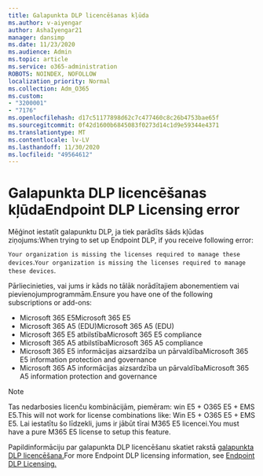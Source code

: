 ```yaml
---
title: Galapunkta DLP licencēšanas kļūda
ms.author: v-aiyengar
author: AshaIyengar21
manager: dansimp
ms.date: 11/23/2020
ms.audience: Admin
ms.topic: article
ms.service: o365-administration
ROBOTS: NOINDEX, NOFOLLOW
localization_priority: Normal
ms.collection: Adm_O365
ms.custom:
- "3200001"
- "7176"
ms.openlocfilehash: d17c51177898d62c7c477460c8c26b4753bae65f
ms.sourcegitcommit: 0f42d1600b6845083f0273d14c1d9e59344e4371
ms.translationtype: MT
ms.contentlocale: lv-LV
ms.lasthandoff: 11/30/2020
ms.locfileid: "49564612"
---
```

# <a name="endpoint-dlp-licensing-error"></a><span data-ttu-id="31533-102">Galapunkta DLP licencēšanas kļūda</span><span class="sxs-lookup"><span data-stu-id="31533-102">Endpoint DLP Licensing error</span></span>

<span data-ttu-id="31533-103">Mēģinot iestatīt galapunktu DLP, ja tiek parādīts šāds kļūdas ziņojums:</span><span class="sxs-lookup"><span data-stu-id="31533-103">When trying to set up Endpoint DLP, if you receive following error:</span></span>

<span data-ttu-id="31533-104">`Your organization is missing the licenses required to manage these devices`.</span><span class="sxs-lookup"><span data-stu-id="31533-104">`Your organization is missing the licenses required to manage these devices`.</span></span>

<span data-ttu-id="31533-105">Pārliecinieties, vai jums ir kāds no tālāk norādītajiem abonementiem vai pievienojumprogrammām.</span><span class="sxs-lookup"><span data-stu-id="31533-105">Ensure you have one of the following subscriptions or add-ons:</span></span>

- <span data-ttu-id="31533-106">Microsoft 365 E5</span><span class="sxs-lookup"><span data-stu-id="31533-106">Microsoft 365 E5</span></span>
- <span data-ttu-id="31533-107">Microsoft 365 A5 (EDU)</span><span class="sxs-lookup"><span data-stu-id="31533-107">Microsoft 365 A5 (EDU)</span></span>
- <span data-ttu-id="31533-108">Microsoft 365 E5 atbilstība</span><span class="sxs-lookup"><span data-stu-id="31533-108">Microsoft 365 E5 compliance</span></span>
- <span data-ttu-id="31533-109">Microsoft 365 A5 atbilstība</span><span class="sxs-lookup"><span data-stu-id="31533-109">Microsoft 365 A5 compliance</span></span>
- <span data-ttu-id="31533-110">Microsoft 365 E5 informācijas aizsardzība un pārvaldība</span><span class="sxs-lookup"><span data-stu-id="31533-110">Microsoft 365 E5 information protection and governance</span></span>
- <span data-ttu-id="31533-111">Microsoft 365 A5 informācijas aizsardzība un pārvaldība</span><span class="sxs-lookup"><span data-stu-id="31533-111">Microsoft 365 A5 information protection and governance</span></span>

> [!NOTE]
> <span data-ttu-id="31533-112">Tas nedarbosies licenču kombinācijām, piemēram: win E5 + O365 E5 + EMS E5.</span><span class="sxs-lookup"><span data-stu-id="31533-112">This will not work for license combinations like: Win E5 + O365 E5 +  EMS E5.</span></span> <span data-ttu-id="31533-113">Lai iestatītu šo līdzekli, jums ir jābūt tīrai M365 E5 licencei.</span><span class="sxs-lookup"><span data-stu-id="31533-113">You must have a pure M365 E5 license to setup this feature.</span></span>

<span data-ttu-id="31533-114">Papildinformāciju par galapunkta DLP licencēšanu skatiet rakstā [galapunkta DLP licencēšana.](https://docs.microsoft.com/microsoft-365/compliance/endpoint-dlp-getting-started#onboarding-devices-into-device-management)</span><span class="sxs-lookup"><span data-stu-id="31533-114">For more Endpoint DLP licensing information, see [Endpoint DLP Licensing.](https://docs.microsoft.com/microsoft-365/compliance/endpoint-dlp-getting-started#onboarding-devices-into-device-management)</span></span>
